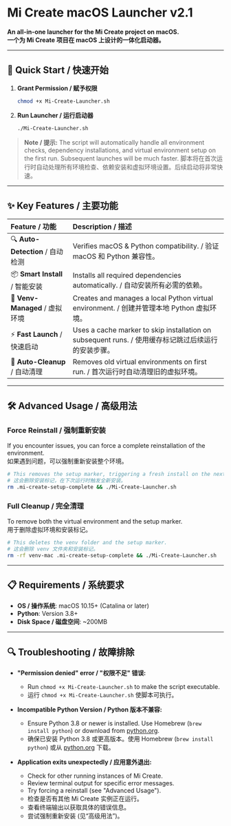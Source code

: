 # Mi Create macOS Launcher v2.1

**An all-in-one launcher for the Mi Create project on macOS.**
<br>
**一个为 Mi Create 项目在 macOS 上设计的一体化启动器。**

---

## 🚀 Quick Start / 快速开始

1.  **Grant Permission / 赋予权限**
    ```bash
    chmod +x Mi-Create-Launcher.sh
    ```
2.  **Run Launcher / 运行启动器**
    ```bash
    ./Mi-Create-Launcher.sh
    ```

> **Note / 提示:**
> The script will automatically handle all environment checks, dependency installations, and virtual environment setup on the first run. Subsequent launches will be much faster.
> 脚本将在首次运行时自动处理所有环境检查、依赖安装和虚拟环境设置。后续启动将非常快速。

---

## ✨ Key Features / 主要功能

| Feature / 功能 | Description / 描述 |
| :--- | :--- |
| 🔍 **Auto-Detection** / 自动检测 | Verifies macOS & Python compatibility. / 验证 macOS 和 Python 兼容性。 |
| 📦 **Smart Install** / 智能安装 | Installs all required dependencies automatically. / 自动安装所有必需的依赖。 |
| 🔧 **Venv-Managed** / 虚拟环境 | Creates and manages a local Python virtual environment. / 创建并管理本地 Python 虚拟环境。|
| ⚡ **Fast Launch** / 快速启动 | Uses a cache marker to skip installation on subsequent runs. / 使用缓存标记跳过后续运行的安装步骤。|
| 🧹 **Auto-Cleanup** / 自动清理 | Removes old virtual environments on first run. / 首次运行时自动清理旧的虚拟环境。|

---

## 🛠️ Advanced Usage / 高级用法

### **Force Reinstall / 强制重新安装**
If you encounter issues, you can force a complete reinstallation of the environment.
<br>
如果遇到问题，可以强制重新安装整个环境。
```bash
# This removes the setup marker, triggering a fresh install on the next run.
# 这会删除安装标记，在下次运行时触发全新安装。
rm .mi-create-setup-complete && ./Mi-Create-Launcher.sh
```

### **Full Cleanup / 完全清理**
To remove both the virtual environment and the setup marker.
<br>
用于删除虚拟环境和安装标记。
```bash
# This deletes the venv folder and the setup marker.
# 这会删除 venv 文件夹和安装标记。
rm -rf venv-mac .mi-create-setup-complete && ./Mi-Create-Launcher.sh
```

---

## 📋 Requirements / 系统要求

- **OS / 操作系统**: macOS 10.15+ (Catalina or later)
- **Python**: Version 3.8+
- **Disk Space / 磁盘空间**: ~200MB

---

## 🔍 Troubleshooting / 故障排除

- **"Permission denied" error / "权限不足" 错误:**
  - Run `chmod +x Mi-Create-Launcher.sh` to make the script executable.
  - 运行 `chmod +x Mi-Create-Launcher.sh` 使脚本可执行。

- **Incompatible Python Version / Python 版本不兼容:**
  - Ensure Python 3.8 or newer is installed. Use Homebrew (`brew install python`) or download from [python.org](https://www.python.org/downloads/).
  - 确保已安装 Python 3.8 或更高版本。使用 Homebrew (`brew install python`) 或从 [python.org](https://www.python.org/downloads/) 下载。

- **Application exits unexpectedly / 应用意外退出:**
  - Check for other running instances of Mi Create.
  - Review terminal output for specific error messages.
  - Try forcing a reinstall (see "Advanced Usage").
  - 检查是否有其他 Mi Create 实例正在运行。
  - 查看终端输出以获取具体的错误信息。
  - 尝试强制重新安装 (见“高级用法”)。
